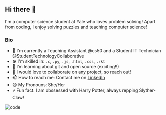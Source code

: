 ## Hi there 👋

I'm a computer science student at Yale who loves problem solving! Apart from coding, I enjoy solving puzzles and teaching computer science!

### Bio
- 🏢 I'm currently a Teaching Assistant @cs50 and a Student IT Technician @StudentTechnologyCollaborative 
- ⚙️ I'm skilled in: `.c`, `.py`, `.js`, `.html`, `.css`, `.rkt`
- 🌱 I’m learning about git and open source (exciting!!)
- 👯 I would love to collaborate on any project, so reach out!
- 📫 How to reach me: Contact me on [LinkedIn](https://www.linkedin.com/in/aminata-sakho-yale/)
- 😄 My Pronouns: She/Her
- ⚡ Fun fact: I am obssessed with Harry Potter, always repping Slyther-Claw! 


![code](https://user-images.githubusercontent.com/50711847/174719502-2d2f910e-04d2-4ed3-b96a-6073cfe785ba.gif)
